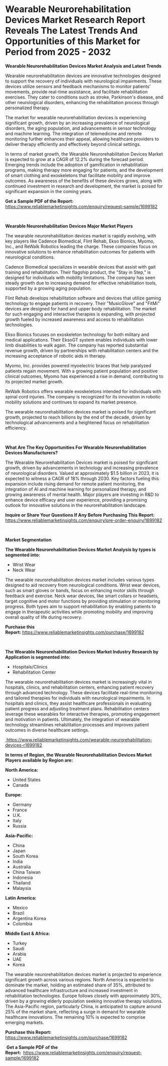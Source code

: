 <p><h1>Wearable Neurorehabilitation Devices Market Research Report Reveals The Latest Trends And Opportunities of this Market for Period from 2025 - 2032</h1></p><p><strong>Wearable Neurorehabilitation Devices Market Analysis and Latest Trends</strong></p>
<p><p>Wearable neurorehabilitation devices are innovative technologies designed to support the recovery of individuals with neurological impairments. These devices utilize sensors and feedback mechanisms to monitor patients’ movements, provide real-time assistance, and facilitate rehabilitation exercises. They cater to conditions such as stroke, Parkinson's disease, and other neurological disorders, enhancing the rehabilitation process through personalized therapy.</p><p>The market for wearable neurorehabilitation devices is experiencing significant growth, driven by an increasing prevalence of neurological disorders, the aging population, and advancements in sensor technology and machine learning. The integration of telemedicine and remote monitoring further enhances their appeal, allowing healthcare providers to deliver therapy efficiently and effectively beyond clinical settings.</p><p>In terms of market growth, the Wearable Neurorehabilitation Devices Market is expected to grow at a CAGR of 12.2% during the forecast period. Emerging trends include the adoption of gamification in rehabilitation programs, making therapy more engaging for patients, and the development of smart clothing and exoskeletons that facilitate mobility and improve outcomes. As awareness of the benefits of these devices grows, along with continued investment in research and development, the market is poised for significant expansion in the coming years.</p></p>
<p><strong>Get a Sample PDF of the Report:&nbsp;</strong> <a href="https://www.reliablemarketinsights.com/enquiry/request-sample/1699182?utm_campaign=1937&utm_medium=2&utm_source=Github&utm_content=ia&utm_term=17042025&utm_id=wearable-neurorehabilitation-devices">https://www.reliablemarketinsights.com/enquiry/request-sample/1699182</a></p>
<p>&nbsp;</p>
<p><strong>Wearable Neurorehabilitation Devices Major Market Players</strong></p>
<p><p>The wearable neurorehabilitation devices market is rapidly evolving, with key players like Cadence Biomedical, Flint Rehab, Ekso Bionics, Myomo, Inc., and ReWalk Robotics leading the charge. These companies focus on innovative solutions to enhance rehabilitation outcomes for patients with neurological conditions.</p><p>Cadence Biomedical specializes in wearable devices that assist with gait training and rehabilitation. Their flagship product, the "Stay in Step," is designed for individuals with mobility limitations. The company has seen steady growth due to increasing demand for effective rehabilitation tools, supported by a growing aging population.</p><p>Flint Rehab develops rehabilitation software and devices that utilize gaming technology to engage patients in recovery. Their "MusicGlove" and "FitMi" devices are designed for hand and upper body rehabilitation. The market for such engaging and interactive therapies is expanding, with projected growth fueled by increased awareness and access to rehabilitation technologies.</p><p>Ekso Bionics focuses on exoskeleton technology for both military and medical applications. Their EksoGT system enables individuals with lower limb disabilities to walk again. The company has reported substantial revenue growth, driven by partnerships with rehabilitation centers and the increasing acceptance of robotic aids in therapy.</p><p>Myomo, Inc. provides powered myoelectric braces that help paralyzed patients regain movement. With a growing patient population and positive clinical outcomes, Myomo has experienced a rise in demand, contributing to its projected market growth.</p><p>ReWalk Robotics offers wearable exoskeletons intended for individuals with spinal cord injuries. The company is recognized for its innovation in robotic mobility solutions and continues to expand its market presence.</p><p>The wearable neurorehabilitation devices market is poised for significant growth, projected to reach billions by the end of the decade, driven by technological advancements and a heightened focus on rehabilitation efficiency.</p></p>
<p>&nbsp;</p>
<p><strong>What Are The Key Opportunities For Wearable Neurorehabilitation Devices Manufacturers?</strong></p>
<p><p>The Wearable Neurorehabilitation Devices market is poised for significant growth, driven by advancements in technology and increasing prevalence of neurological disorders. Valued at approximately $1.5 billion in 2023, it is expected to witness a CAGR of 18% through 2030. Key factors fueling this expansion include rising demand for remote patient monitoring, the integration of AI and machine learning for personalized therapy, and growing awareness of mental health. Major players are investing in R&D to enhance device efficacy and user experience, providing a promising outlook for innovative solutions in the neurorehabilitation landscape.</p></p>
<p><strong>Inquire or Share Your Questions If Any Before Purchasing This Report:</strong> <a href="https://www.reliablemarketinsights.com/enquiry/pre-order-enquiry/1699182?utm_campaign=1937&utm_medium=2&utm_source=Github&utm_content=ia&utm_term=17042025&utm_id=wearable-neurorehabilitation-devices">https://www.reliablemarketinsights.com/enquiry/pre-order-enquiry/1699182</a></p>
<p>&nbsp;</p>
<p><strong>Market Segmentation</strong></p>
<p><strong>The Wearable Neurorehabilitation Devices Market Analysis by types is segmented into:</strong></p>
<p><ul><li>Wrist Wear</li><li>Neck Wear</li></ul></p>
<p><p>The wearable neurorehabilitation devices market includes various types designed to aid recovery from neurological conditions. Wrist wear devices, such as smart gloves or bands, focus on enhancing motor skills through feedback and exercise. Neck wear devices, like smart collars or headsets, target cognitive and motor functions by providing stimulation or monitoring progress. Both types aim to support rehabilitation by enabling patients to engage in therapeutic activities while promoting mobility and improving overall quality of life during recovery.</p></p>
<p><strong>Purchase this Report:&nbsp;</strong><a href="https://www.reliablemarketinsights.com/purchase/1699182?utm_campaign=1937&utm_medium=2&utm_source=Github&utm_content=ia&utm_term=17042025&utm_id=wearable-neurorehabilitation-devices">https://www.reliablemarketinsights.com/purchase/1699182</a></p>
<p>&nbsp;</p>
<p><strong>The Wearable Neurorehabilitation Devices Market Industry Research by Application is segmented into:</strong></p>
<p><ul><li>Hospitals/Clinics</li><li>Rehabilitation Center</li></ul></p>
<p><p>The wearable neurorehabilitation devices market is increasingly vital in hospitals, clinics, and rehabilitation centers, enhancing patient recovery through advanced technology. These devices facilitate real-time monitoring and tailored therapies for individuals with neurological impairments. In hospitals and clinics, they assist healthcare professionals in evaluating patient progress and adjusting treatment plans. Rehabilitation centers leverage these wearables for interactive therapies, promoting engagement and motivation in patients. Ultimately, the integration of wearable technology streamlines rehabilitation processes and improves patient outcomes in diverse healthcare settings.</p></p>
<p><a href="https://www.reliablemarketinsights.com/wearable-neurorehabilitation-devices-r1699182?utm_campaign=1937&utm_medium=2&utm_source=Github&utm_content=ia&utm_term=17042025&utm_id=wearable-neurorehabilitation-devices">&nbsp;https://www.reliablemarketinsights.com/wearable-neurorehabilitation-devices-r1699182</a></p>
<p><strong>In terms of Region, the Wearable Neurorehabilitation Devices Market Players available by Region are:</strong></p>
<p>
    <p> <strong> North America: </strong>
        <ul>
            <li>United States</li>
            <li>Canada</li>
        </ul>
        </p> 
    <p> <strong> Europe: </strong>
        <ul>
            <li>Germany</li>
            <li>France</li>
            <li>U.K.</li>
            <li>Italy</li>
            <li>Russia</li>
        </ul>
        </p> 
    <p> <strong> Asia-Pacific: </strong>
        <ul>
            <li>China</li>
            <li>Japan</li>
            <li>South Korea</li>
            <li>India</li>
            <li>Australia</li>
            <li>China Taiwan</li>
            <li>Indonesia</li>
            <li>Thailand</li>
            <li>Malaysia</li>
        </ul>
        </p> 
    <p> <strong> Latin America: </strong>
        <ul>
            <li>Mexico</li>
            <li>Brazil</li>
            <li>Argentina Korea</li>
            <li>Colombia</li>
        </ul>
        </p> 
    <p> <strong> Middle East & Africa: </strong>
        <ul>
            <li>Turkey</li>
            <li>Saudi</li>
            <li>Arabia</li>
            <li>UAE</li>
            <li>Korea</li>
        </ul>
    </p>
    </p>
<p><p>The wearable neurorehabilitation devices market is projected to experience significant growth across various regions. North America is expected to dominate the market, holding an estimated share of 35%, attributed to advanced healthcare infrastructure and increased investment in rehabilitation technologies. Europe follows closely with approximately 30%, driven by a growing elderly population seeking innovative therapy solutions. The Asia-Pacific region, particularly China, is anticipated to capture around 25% of the market share, reflecting a surge in demand for wearable healthcare innovations. The remaining 10% is expected to comprise emerging markets.</p></p>
<p><strong>Purchase this Report: </strong><a href="https://www.reliablemarketinsights.com/purchase/1699182?utm_campaign=1937&utm_medium=2&utm_source=Github&utm_content=ia&utm_term=17042025&utm_id=wearable-neurorehabilitation-devices">https://www.reliablemarketinsights.com/purchase/1699182</a></p>
<p>&nbsp;<strong>Get a Sample PDF of the Report:&nbsp;&nbsp;</strong><a href="https://www.reliablemarketinsights.com/enquiry/request-sample/1699182?utm_campaign=1937&utm_medium=2&utm_source=Github&utm_content=ia&utm_term=17042025&utm_id=wearable-neurorehabilitation-devices">https://www.reliablemarketinsights.com/enquiry/request-sample/1699182</a></p>
<p><strong></strong></p>
<p><p></p><p></p><p></p></p>
